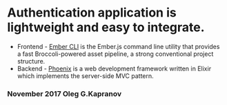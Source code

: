 # Authentication application is lightweight and easy to integrate.

* Frontend - [Ember CLI][1] is the Ember.js command line utility
             that provides a fast Broccoli-powered asset pipeline,
             a strong conventional project structure.
* Backend  - [Phoenix][2] is a web development framework written in
             Elixir which implements the server-side MVC pattern.

### November 2017 Oleg G.Kapranov

[1]: https://ember-cli.com/
[2]: http://phoenixframework.org/
